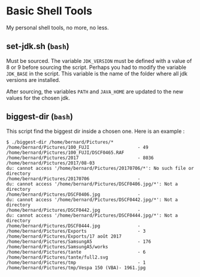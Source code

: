 # Basic Shell Tools

My personal shell tools, no more, no less.

## set-jdk.sh (`bash`)

Must be sourced. The variable `JDK_VERSION` must be defined with a value of 8 or 9 before sourcing the script. Perhaps you had to modify the variable `JDK_BASE` in the script. This variable is the name of the folder where all jdk versions are installed.

After sourcing, the variables `PATH` and `JAVA_HOME` are updated to the new values for the chosen jdk.

## biggest-dir (`bash`)

This script find the biggest dir inside a chosen one. Here is an example :

```shell
$ ./biggest-dir /home/bernard/Pictures/*
/home/bernard/Pictures/100_FUJI                  - 49	/home/bernard/Pictures/100_FUJI/DSCF0465.RAF
/home/bernard/Pictures/2017                      - 8036	/home/bernard/Pictures/2017/08-03
du: cannot access '/home/bernard/Pictures/20170706/*': No such file or directory
/home/bernard/Pictures/20170706                  -
du: cannot access '/home/bernard/Pictures/DSCF0406.jpg/*': Not a directory
/home/bernard/Pictures/DSCF0406.jpg              -
du: cannot access '/home/bernard/Pictures/DSCF0442.jpg/*': Not a directory
/home/bernard/Pictures/DSCF0442.jpg              -
du: cannot access '/home/bernard/Pictures/DSCF0444.jpg/*': Not a directory
/home/bernard/Pictures/DSCF0444.jpg              -
/home/bernard/Pictures/Exports                   - 3	/home/bernard/Pictures/Exports/17 août 2017
/home/bernard/Pictures/SamsungA5                 - 176	/home/bernard/Pictures/SamsungA5/works
/home/bernard/Pictures/tante                     - 6	/home/bernard/Pictures/tante/full2.svg
/home/bernard/Pictures/tmp                       - 1	/home/bernard/Pictures/tmp/Vespa 150 (VBA)- 1961.jpg
```
